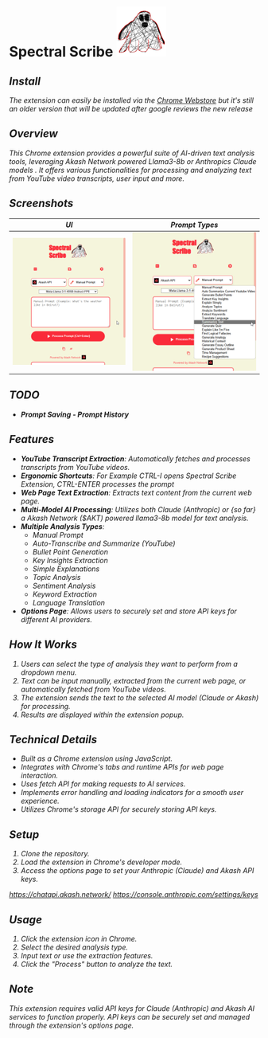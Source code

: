 # Spectral Scribe <i> ![alt text](https://github.com/SimonPhoenix96/spectral-scribe/blob/main/resources/spectralscribe-logo100x.png)

## Install
The extension can easily be installed via the [Chrome Webstore](https://chromewebstore.google.com/detail/spectral-scribe/mikpmbedokmdadmgbcphbkgjmlidpldd) but it's still an older version that will be updated after google reviews the new release 

## Overview

This Chrome extension provides a powerful suite of AI-driven text analysis tools, leveraging Akash Network powered Llama3-8b or Anthropics Claude models . It offers various functionalities for processing and analyzing text from YouTube video transcripts, user input and more.


## Screenshots

UI             |  Prompt Types
:-------------------------:|:-------------------------:
![alt text](https://github.com/SimonPhoenix96/spectral-scribe/blob/main/resources/spectralscribe-screen.png)  |  ![alt text](https://github.com/SimonPhoenix96/spectral-scribe/blob/main/resources/spectralscribe-screen-2.png)
## TODO
- **Prompt Saving - Prompt History**
## Features
- **YouTube Transcript Extraction**: Automatically fetches and processes transcripts from YouTube videos.
- **Ergonomic Shortcuts**: For Example CTRL-I opens Spectral Scribe Extension, CTRL-ENTER processes the prompt
- **Web Page Text Extraction**: Extracts text content from the current web page.
- **Multi-Model AI Processing**: Utilizes both Claude (Anthropic) or {so far} a Akash Network ($AKT) powered llama3-8b model for text analysis.
- **Multiple Analysis Types**:
  - Manual Prompt
  - Auto-Transcribe and Summarize (YouTube)
  - Bullet Point Generation
  - Key Insights Extraction
  - Simple Explanations
  - Topic Analysis
  - Sentiment Analysis
  - Keyword Extraction
  - Language Translation
- **Options Page**: Allows users to securely set and store API keys for different AI providers.

## How It Works

1. Users can select the type of analysis they want to perform from a dropdown menu.
2. Text can be input manually, extracted from the current web page, or automatically fetched from YouTube videos.
3. The extension sends the text to the selected AI model (Claude or Akash) for processing.
4. Results are displayed within the extension popup.

## Technical Details

- Built as a Chrome extension using JavaScript.
- Integrates with Chrome's tabs and runtime APIs for web page interaction.
- Uses fetch API for making requests to AI services.
- Implements error handling and loading indicators for a smooth user experience.
- Utilizes Chrome's storage API for securely storing API keys.

## Setup

1. Clone the repository.
2. Load the extension in Chrome's developer mode.
3. Access the options page to set your Anthropic (Claude) and Akash API keys.
   
https://chatapi.akash.network/
https://console.anthropic.com/settings/keys


## Usage

1. Click the extension icon in Chrome.
2. Select the desired analysis type.
3. Input text or use the extraction features.
4. Click the "Process" button to analyze the text.

## Note

This extension requires valid API keys for Claude (Anthropic) and Akash AI services to function properly. API keys can be securely set and managed through the extension's options page.

